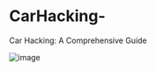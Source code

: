 # CarHacking-
Car Hacking: A Comprehensive Guide


![image](https://github.com/HackWithSumit/CarHacking-/assets/120317751/9be9c6d9-c3ba-4d5b-981f-14af10ab7538)

